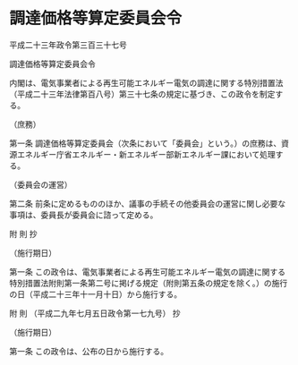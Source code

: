# 調達価格等算定委員会令

平成二十三年政令第三百三十七号

調達価格等算定委員会令

内閣は、電気事業者による再生可能エネルギー電気の調達に関する特別措置法（平成二十三年法律第百八号）第三十七条の規定に基づき、この政令を制定する。

（庶務）

第一条 調達価格等算定委員会（次条において「委員会」という。）の庶務は、資源エネルギー庁省エネルギー・新エネルギー部新エネルギー課において処理する。

（委員会の運営）

第二条 前条に定めるもののほか、議事の手続その他委員会の運営に関し必要な事項は、委員長が委員会に諮って定める。

附 則 抄

（施行期日）

第一条 この政令は、電気事業者による再生可能エネルギー電気の調達に関する特別措置法附則第一条第二号に掲げる規定（附則第五条の規定を除く。）の施行の日（平成二十三年十一月十日）から施行する。

附 則 （平成二九年七月五日政令第一七九号） 抄

（施行期日）

第一条 この政令は、公布の日から施行する。
